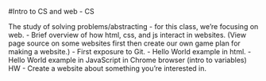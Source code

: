 #Intro to CS and web - CS 

The study of solving problems/abstracting - for this class, we’re focusing on web. - Brief overview of how html, css, and js interact in websites. (View page source on some websites first then create our own game plan for making a website.) - First exposure to Git. - Hello World example in html. - Hello World example in JavaScript in Chrome browser (intro to variables) HW - Create a website about something you’re interested in.
